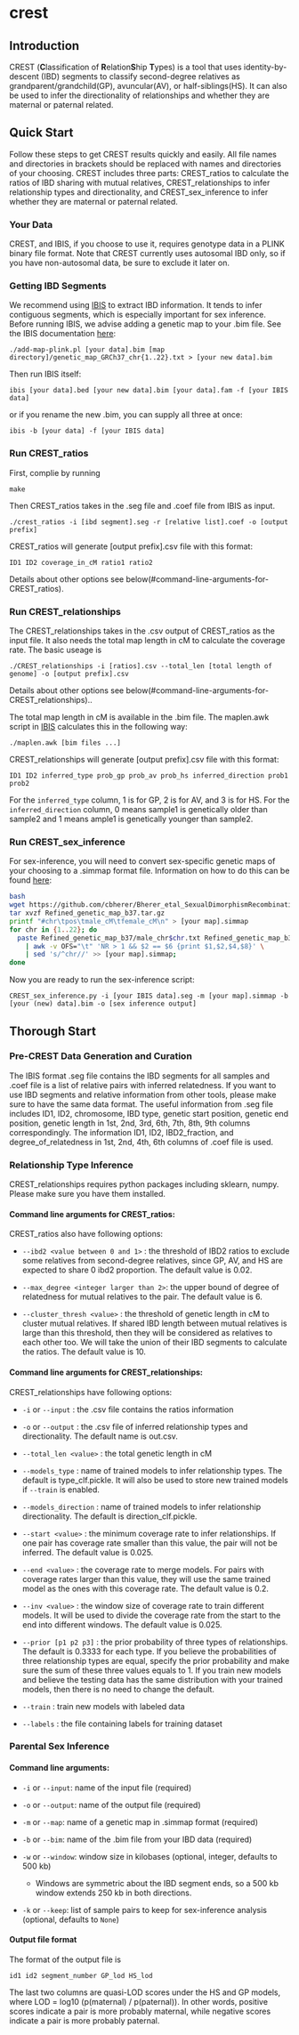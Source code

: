 # crest

## Introduction
CREST (**C**lassification of **R**elation**S**hip **T**ypes) is a tool that uses identity-by-descent (IBD) segments to classify second-degree relatives as grandparent/grandchild(GP), avuncular(AV), or half-siblings(HS). It can also be used to infer the directionality of relationships and whether they are maternal or paternal related. 

## Quick Start
Follow these steps to get CREST results quickly and easily. All file names and directories in brackets should be replaced with names and directories of your choosing. CREST includes three parts: CREST_ratios to calculate the ratios of IBD sharing with mutual relatives, CREST_relationships to infer relationship types and directionality, and CREST_sex_inference to infer whether they are maternal or paternal related.
### Your Data
CREST, and IBIS, if you choose to use it, requires genotype data in a PLINK binary file format. Note that CREST currently uses autosomal IBD only, so if you have non-autosomal data, be sure to exclude it later on.
### Getting IBD Segments
We recommend using [IBIS](https://github.com/williamslab/ibis) to extract IBD information. It tends to infer contiguous segments, which is especially important for sex inference. 
Before running IBIS, we advise adding a genetic map to your .bim file. See the IBIS documentation [here](https://github.com/williamslab/ibis#Steps-for-running-IBIS):
```
./add-map-plink.pl [your data].bim [map directory]/genetic_map_GRCh37_chr{1..22}.txt > [your new data].bim
```

Then run IBIS itself:
```
ibis [your data].bed [your new data].bim [your data].fam -f [your IBIS data]
```
or if you rename the new .bim, you can supply all three at once:
```
ibis -b [your data] -f [your IBIS data]
```

### Run CREST_ratios

First, complie by running 
```
make
```
Then CREST_ratios takes in the .seg file and .coef file from IBIS as input. 
```
./crest_ratios -i [ibd segment].seg -r [relative list].coef -o [output prefix]
```

CREST_ratios will generate [output prefix].csv file with this format:
```
ID1 ID2 coverage_in_cM ratio1 ratio2
```
Details about other options see below(#command-line-arguments-for-CREST_ratios).


### Run CREST_relationships

The CREST_relationships takes in the .csv output of CREST_ratios as the input file. It also needs the total map length in cM to calculate the coverage rate. The basic useage is 
```
./CREST_relationships -i [ratios].csv --total_len [total length of genome] -o [output prefix].csv 
```
Details about other options see below(#command-line-arguments-for-CREST_relationships)..

The total map length in cM is available in the .bim file. The maplen.awk script in [IBIS](https://github.com/williamslab/ibis) calculates this in the following way:
```
./maplen.awk [bim files ...]
```

CREST_relationships will generate [output prefix].csv file with this format:
```
ID1 ID2 inferred_type prob_gp prob_av prob_hs inferred_direction prob1 prob2
```
For the `inferred_type` column, 1 is for GP, 2 is for AV, and 3 is for HS. For the `inferred_direction` column, 0 means sample1 is genetically older than sample2 and 1 means ample1 is genetically younger than sample2.

### Run CREST_sex_inference

For sex-inference, you will need to convert sex-specific genetic maps of your choosing to a .simmap format file.
Information on how to do this can be found [here](https://github.com/williamslab/ped-sim#map-file):
```bash
bash
wget https://github.com/cbherer/Bherer_etal_SexualDimorphismRecombination/raw/master/Refined_genetic_map_b37.tar.gz
tar xvzf Refined_genetic_map_b37.tar.gz
printf "#chr\tpos\tmale_cM\tfemale_cM\n" > [your map].simmap
for chr in {1..22}; do
  paste Refined_genetic_map_b37/male_chr$chr.txt Refined_genetic_map_b37/female_chr$chr.txt \
    | awk -v OFS="\t" 'NR > 1 && $2 == $6 {print $1,$2,$4,$8}' \
    | sed 's/^chr//' >> [your map].simmap;
done
```
Now you are ready to run the sex-inference script:
```
CREST_sex_inference.py -i [your IBIS data].seg -m [your map].simmap -b [your (new) data].bim -o [sex inference output]
```
## Thorough Start
### Pre-CREST Data Generation and Curation
The IBIS format .seg file contains the IBD segments for all samples and .coef file is a list of relative pairs with inferred relatedness. If you want to use IBD segments and relative information from other tools, please make sure to have the same data format. The useful information from .seg file includes ID1, ID2, chromosome, IBD type, genetic start position, genetic end position, genetic length in 1st, 2nd, 3rd, 6th, 7th, 8th, 9th columns correspondingly. The information ID1, ID2, IBD2_fraction, and degree_of_relatedness in 1st, 2nd, 4th, 6th columns of .coef file is used.  

### Relationship Type Inference
CREST_relationships requires python packages including sklearn, numpy. Please make sure you have them installed.
#### Command line arguments for CREST_ratios:
CREST_ratios also have following options:
* `--ibd2 <value between 0 and 1>` : the threshold of IBD2 ratios to exclude some relatives from second-degree relatives, since GP, AV, and HS are expected to share 0 ibd2 proportion. The default value is 0.02. 

* `--max_degree <integer larger than 2>`: the upper bound of degree of relatedness for mutual relatives to the pair. The default value is 6. 

* `--cluster_thresh <value>` : the threshold of genetic length in cM to cluster mutual relatives. If shared IBD length between mutual relatives is large than this threshold, then they will be considered as relatives to each other too. We will take the union of their IBD segments to calculate the ratios. The default value is 10. 

#### Command line arguments for CREST_relationships:
CREST_relationships have following options:
* `-i` or `--input` : the .csv file contains the ratios information

* `-o` or `--output` :  the .csv file of inferred relationship types and directionality. The default name is out.csv.

* `--total_len <value>` : the total genetic length in cM

* `--models_type` : name of trained models to infer relationship types. The default is type_clf.pickle. It will also be used to store new trained models if `--train` is enabled.

* `--models_direction` : name of trained models to infer relationship directionality. The default is direction_clf.pickle. 

* `--start <value>` : the minimum coverage rate to infer relationships. If one pair has coverage rate smaller than this value, the pair will not be inferred. The default value is 0.025.

* `--end <value>` : the coverage rate to merge models. For pairs with coverage rates larger than this value, they will use the same trained model as the ones with this coverage rate. The default value is 0.2.

* `--inv <value>` : the window size of coverage rate to train different models. It will be used to divide the coverage rate from the start to the end into different windows. The default value is 0.025.

* `--prior [p1 p2 p3]` : the prior probability of three types of relationships. The default is 0.3333 for each type. If you believe the probabilities of three relationship types are equal, specify the prior probability and make sure the sum of these three values equals to 1. If you train new models and believe the testing data has the same distribution with your trained models, then there is no need to change the default.  

* `--train` : train new models with labeled data

* `--labels` : the file containing labels for training dataset	

### Parental Sex Inference
#### Command line arguments:

* `-i` or `--input`: name of the input file (required)

* `-o` or `--output`: name of the output file (required)

* `-m` or `--map`: name of a genetic map in .simmap format (required)

* `-b` or `--bim`: name of the .bim file from your IBD data (required)

* `-w` or `--window`: window size in kilobases (optional, integer, defaults to 500 kb)
    * Windows are symmetric about the IBD segment ends, so a 500 kb window extends 250 kb in both directions.

* `-k` or `--keep`: list of sample pairs to keep for sex-inference analysis (optional, defaults to `None`)


#### Output file format
The format of the output file is
```
id1 id2 segment_number GP_lod HS_lod
```
The last two columns are quasi-LOD scores under the HS and GP models, where LOD = log10 (p(maternal) / p(paternal)). In other words,  positive scores indicate a pair is more probably maternal, while negative scores indicate a pair is more probably paternal.
